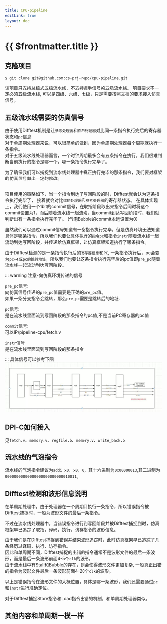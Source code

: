 ```yaml
---
title: CPU-pipeline
editLink: true
layout: doc
---
```


# {{ $frontmatter.title }}

## 克隆项目

```shell
$ git clone git@github.com:cs-prj-repo/cpu-pipeline.git
```



该项目只支持总控式五级流水线，不支持握手信号的五级流水线。
项目要求不一定必须五级流水线, 可以是四级、六级、七级，只是需要按照文档的要求接入仿真信号。

## 五级流水线需要的仿真信号

由于使用Difftest机制是让`参考处理器`和`你的处理器`对比同一条指令执行完后的寄存器状态和`pc`信息.
<br>对于单周期处理器来说，可以很简单的做到，因为单周期处理器每个周期就执行一条指令。
<br>对于五级流水线处理器而言，一个时钟周期最多会有五条指令在执行，我们很难判断当前执行的指令是哪一个，哪一条指令执行完毕了。

为了确保我们可以捕捉到流水线处理器中真正执行完毕的那条指令，我们要对框架的仿真信号做出一定的修改。

<br>项目使用的策略如下，当一个指令到达了写回阶段的时，Difftest就会认为这条指令执行完毕了， 接着就会对比`你的处理器`和`参考处理器`的寄存器状态。
在具体实现上，我们使用一个1bit的commit信号，在取指阶段取出来指令后同时将这个commit设置为1，而后随着流水线一起流动，当commit到达写回阶段时，我们就判断出有一条指令执行完毕了。
(气泡Bubble的commit永远设置为0)

虽然我们可以通过commit信号知道有一条指令执行完毕，但是仿真环境无法知道具体是哪条指令，所以我们也要让具体执行的`指令pc`和指令`instr`随着流水线一起流动到达写回阶段，并传递给仿真框架，让仿真框架知道执行了哪条指令。


由于Difftest检测的是一条指令执行后的`寄存器信息`和`PC`, 一条指令执行后，pc会变为`pc+4`或`pc的跳转地址`，所以我们也要让这条指令执行完毕后的pc值即`pre_pc`随着流水线一起流动到达写回阶段。

::: warning 注意-向仿真环境传递的信号

`pre_pc`信号:
<br>向仿真信号传递的`pre_pc`值需要是正确的`pre_pc`值。
<br>如果一条分支指令会跳转，那么`pre_pc`需要是跳转后的地址.

`pc`信号:
<br> 是在流水线里面流到写回阶段的那条指令的pc值,不是当前PC寄存器的pc值

`commit`信号:
<br>可以IP/pipeline-cpu/fetch.v

`instr`信号
<br>是在流水线里面流到写回阶段的那条指令

:::
具体信号可以参考下图
![alt text](image.png)
## DPI-C如何接入

见`fetch.v`、`memory.v`、`regfile.b`、`memory.v`、`write_back.b`



## 流水线的气泡指令

流水线的气泡指令建议为`addi x0, x0, 0`，其十六进制为`0x00000013`,其二进制为`00000000000000000000000000010011`。

## Difftest检测和波形信息说明

在单周期处理中，由于处理器在一个周期只执行一条指令，所以错误指令被Difftest捕捉时，一般为波形文件的最后一条指令。

不过在流水线处理器中，当错误指令进行到写回阶段并被Difftest捕捉到时，仿真框架早已追踪了取指，译码，执行，访存指令的波形信息。

由于我们是在Difftest捕捉到错误并结束波形追踪时，此时仿真框架早已追踪了几条经历过译码、执行、访存指令。
<br>因此和单周期不同，Difftest捕捉的出错的指令通常不是波形文件的最后一条波形，而是最后一条波形前面4-5个`clk`的波形。
<br>由于流水线中有Stall和Bubble的存在，则会使得波形文件更加复杂, 一般真正出错的指令为波形文件最后一条波形前面4-20个`clk`的波形。

以上是错误指令在波形文件的大概位置，具体是哪一条波形，我们还需要通过`pc`和`instr`进行准确定位。

对于Difftest捕捉Store指令和Load指令出错的机制，和单周期处理器类似。



## 其他内容和单周期一模一样